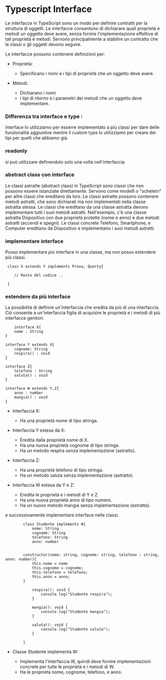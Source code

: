 # Typescript Interface

Le interfacce in TypeScript sono un modo per definire contratti per la struttura di oggetti. Le interfacce consentono di dichiarare quali proprietà e metodi un oggetto deve avere, senza fornire l'implementazione effettiva di tali proprietà e metodi. Servono principalmente a stabilire un contratto che le classi o gli oggetti devono seguire.

Le interfacce possono contenere definizioni per:

- Proprietà: 
    - Specificano i nomi e i tipi di proprietà che un oggetto deve avere.

- Metodi: 
    - Dichiarano i nomi 
    - i tipi di ritorno e i parametri dei metodi che un oggetto deve implementare.


### Differenza tra interface e type :
interface lo utilizziamo per esserre implementato a più classi per dare delle funzionalità aggiuntive mentre il custom type lo utilizziamo per creare dei tipi per quelli che abbiamo già.

### readonly
si può utilizzare definendolo solo una volta nell'interfaccia

### abstract class con interface
Le classi astratte (abstract class) in TypeScript sono classi che non possono essere istanziate direttamente. Servono come modelli o "scheletri" per altre classi che ereditano da loro. Le classi astratte possono contenere metodi astratti, che sono dichiarati ma non implementati nella classe astratta stessa. Le classi che ereditano da una classe astratta devono implementare tutti i suoi metodi astratti.
Nell'esempio, c'è una classe astratta Dispositivo con due proprietà protette (nome e anno) e due metodi astratti (accendi e spegni). Le classi concrete Telefono, Smartphone, e Computer ereditano da Dispositivo e implementano i suoi metodi astratti.

### implementare interface 
Posso implementare più interface in una classe, ma non posso estendere più classi.
     
     class X extends Y implements Prova, Querty{

        // Resto del codice ..

     }

### estendere da più interface
La possibilità di definire un'interfaccia che eredita da più di una interfaccia. Ciò consente a un'interfaccia figlia di acquisire le proprietà e i metodi di più interfacce genitori.

        interface X{
        nome : String
    }

    interface Y extends X{
        cognome: String
        respira() : void
    }

    interface Z{
        telefono : String
        saluta() : void
    }

    interface W extends Y,Z{
        anno : number
        mangia() : void
    }

- Interfaccia X:

    - Ha una proprietà nome di tipo stringa.

- Interfaccia Y estesa da X:

    - Eredita dalla proprietà nome di X.
    - Ha una nuova proprietà cognome di tipo stringa.
    - Ha un metodo respira senza implementazione (astratto).

- Interfaccia Z:

    - Ha una proprietà telefono di tipo stringa.
    - Ha un metodo saluta senza implementazione (astratto).

- Interfaccia W estesa da Y e Z:

    - Eredita le proprietà e i metodi di Y e Z.
    - Ha una nuova proprietà anno di tipo numero.
    - Ha un nuovo metodo mangia senza implementazione (astratto).

e successivamente implementare interface nelle classi.

            class Studente implements W{
                nome: String
                cognome: String
                telefono: String
                anno: number


            constructor(nome: string, cognome: string, telefono : string, anno: number){
                this.nome = nome
                this.cognome = cognome;
                this.telefono = telefono;
                this.anno = anno;
            }
            
                respira(): void {
                    console.log("Studente respira");
                }

                mangia(): void {
                    console.log("Studente mangia");
                }

                saluta(): void {
                    console.log("Studente saluta");
                }
            
            }
- Classe Studente implementa W:

    - Implementa l'interfaccia W, quindi deve fornire implementazioni concrete per tutte le proprietà e i metodi di W.
    - Ha le proprietà nome, cognome, telefono, e anno.